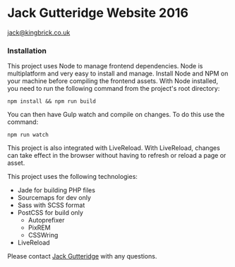 # Jack Gutteridge Website 2016 #

jack@kingbrick.co.uk

### Installation ###

This project uses Node to manage frontend dependencies. Node is multiplatform and very easy to install and manage. Install Node and NPM on your machine before compiling the frontend assets. With Node installed, you need to run the following command from the project's root directory:

    npm install && npm run build


You can then have Gulp watch and compile on changes. To do this use the command:

	npm run watch

This project is also integrated with LiveReload. With LiveReload, changes can take effect in the browser without having to refresh or reload a page or asset.

This project uses the following technologies:

  * Jade for building PHP files
  * Sourcemaps for dev only
  * Sass with SCSS format
  * PostCSS for build only
      * Autoprefixer
      * PixREM
      * CSSWring
  * LiveReload

Please contact [Jack Gutteridge](jack@kingbrick.co.uk) with any questions.
